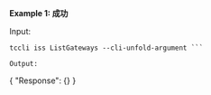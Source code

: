 **Example 1: 成功**

 

Input: 

```
tccli iss ListGateways --cli-unfold-argument ```

Output: 
```
{
    "Response": {}
}
```

